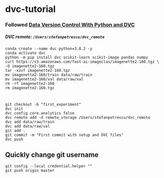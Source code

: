 # dvc-tutorial

### Followed [Data Version Control With Python and DVC](https://github.com/realpython/data-version-control)

##### DVC remote: `/Users/stefanpetrescu/dvc_remote`

`conda create --name dvc python=3.8.2 -y` <br>
`conda activate dvc` <br>
`python -m pip install dvc scikit-learn scikit-image pandas numpy`<br>
`curl https://s3.amazonaws.com/fast-ai-imageclas/imagenette2-160.tgz \ -O imagenette2-160.tgz`<br>
`tar -xzvf imagenette2-160.tgz`<br>
`mv imagenette2-160/train data/raw/train`<br>
`mv imagenette2-160/val data/raw/val`<br>
`rm -rf imagenette2-160`<br>
`rm imagenette2-160.tgz`<br>

# 
`git checkout -b "first_experiment"` <br>
`dvc init` <br>
`dvc config core.analytics false` <br>
`dvc remote add -d remote_storage /Users/stefanpetrescu/dvc_remote` <br>
`dvc add data/raw/train` <br>
`dvc add data/raw/val` <br>
`git add .`<br>
`git commit -m "First commit with setup and DVC files"`<br>
`dvc push`


## Quickly change git username
`git config --local credential.helper ""`<br>
`git push origin master`<br>